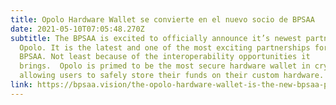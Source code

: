 ```yaml
---
title: Opolo Hardware Wallet se convierte en el nuevo socio de BPSAA
date: 2021-05-10T07:05:48.270Z
subtitle: The BPSAA is excited to officially announce it’s newest partner,
  Opolo. It is the latest and one of the most exciting partnerships for the
  BPSAA. Not least because of the interoperability opportunities it
  brings.  Opolo is primed to be the most secure hardware wallet in crypto,
  allowing users to safely store their funds on their custom hardware.
link: https://bpsaa.vision/the-opolo-hardware-wallet-is-the-new-bpsaa-partner
---
```


